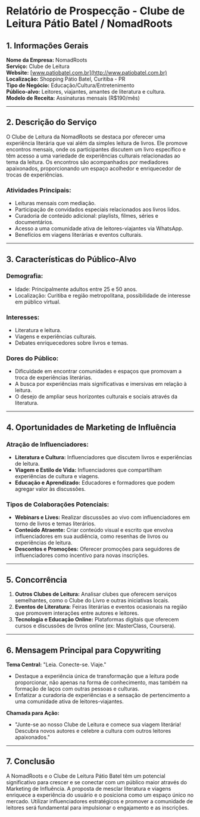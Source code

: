 # Relatório de Prospecção - Clube de Leitura Pátio Batel / NomadRoots

## 1. Informações Gerais

**Nome da Empresa:** NomadRoots  
**Serviço:** Clube de Leitura  
**Website:** [www.patiobatel.com.br](http://www.patiobatel.com.br)  
**Localização:** Shopping Pátio Batel, Curitiba - PR  
**Tipo de Negócio:** Educação/Cultura/Entretenimento  
**Público-alvo:** Leitores, viajantes, amantes de literatura e cultura.  
**Modelo de Receita:** Assinaturas mensais (R$190/mês)

---

## 2. Descrição do Serviço

O Clube de Leitura da NomadRoots se destaca por oferecer uma experiência literária que vai além da simples leitura de livros. Ele promove encontros mensais, onde os participantes discutem um livro específico e têm acesso a uma variedade de experiências culturais relacionadas ao tema da leitura. Os encontros são acompanhados por mediadores apaixonados, proporcionando um espaço acolhedor e enriquecedor de trocas de experiências.

### Atividades Principais:
- Leituras mensais com mediação.
- Participação de convidados especiais relacionados aos livros lidos.
- Curadoria de conteúdo adicional: playlists, filmes, séries e documentários.
- Acesso a uma comunidade ativa de leitores-viajantes via WhatsApp.
- Benefícios em viagens literárias e eventos culturais.

---

## 3. Características do Público-Alvo

### Demografia:
- Idade: Principalmente adultos entre 25 e 50 anos.
- Localização: Curitiba e região metropolitana, possibilidade de interesse em público virtual.

### Interesses:
- Literatura e leitura.
- Viagens e experiências culturais.
- Debates enriquecedores sobre livros e temas.

### Dores do Público:
- Dificuldade em encontrar comunidades e espaços que promovam a troca de experiências literárias.
- A busca por experiências mais significativas e imersivas em relação à leitura.
- O desejo de ampliar seus horizontes culturais e sociais através da literatura.

---

## 4. Oportunidades de Marketing de Influência

### Atração de Influenciadores:
- **Literatura e Cultura:** Influenciadores que discutem livros e experiências de leitura.
- **Viagem e Estilo de Vida:** Influenciadores que compartilham experiências de cultura e viagens.
- **Educação e Aprendizado:** Educadores e formadores que podem agregar valor às discussões.

### Tipos de Colaborações Potenciais:
- **Webinars e Lives:** Realizar discussões ao vivo com influenciadores em torno de livros e temas literários.
- **Conteúdo Atraente:** Criar conteúdo visual e escrito que envolva influenciadores em sua audiência, como resenhas de livros ou experiências de leitura.
- **Descontos e Promoções:** Oferecer promoções para seguidores de influenciadores como incentivo para novas inscrições.

---

## 5. Concorrência

1. **Outros Clubes de Leitura:** Analisar clubes que oferecem serviços semelhantes, como o Clube do Livro e outras iniciativas locais.
2. **Eventos de Literatura:** Feiras literárias e eventos ocasionais na região que promovem interações entre autores e leitores.
3. **Tecnologia e Educação Online:** Plataformas digitais que oferecem cursos e discussões de livros online (ex: MasterClass, Coursera).

---

## 6. Mensagem Principal para Copywriting

**Tema Central:** "Leia. Conecte-se. Viaje."
- Destaque a experiência única de transformação que a leitura pode proporcionar, não apenas na forma de conhecimento, mas também na formação de laços com outras pessoas e culturas.
- Enfatizar a curadoria de experiências e a sensação de pertencimento a uma comunidade ativa de leitores-viajantes.

**Chamada para Ação:**
- "Junte-se ao nosso Clube de Leitura e comece sua viagem literária! Descubra novos autores e celebre a cultura com outros leitores apaixonados."

---

## 7. Conclusão

A NomadRoots e o Clube de Leitura Pátio Batel têm um potencial significativo para crescer e se conectar com um público maior através do Marketing de Influência. A proposta de mesclar literatura e viagens enriquece a experiência do usuário e o posiciona como um espaço único no mercado. Utilizar influenciadores estratégicos e promover a comunidade de leitores será fundamental para impulsionar o engajamento e as inscrições.